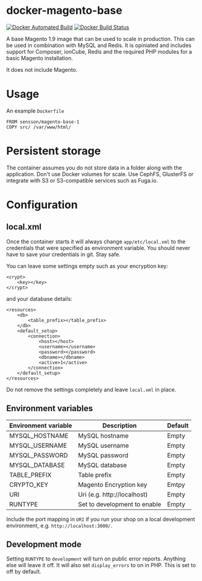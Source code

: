 # docker-magento-base

[![Docker Automated Build](https://img.shields.io/docker/automated/sensson/magento-base-1.svg)](https://hub.docker.com/r/sensson/magento-base-1/) [![Docker Build Status](https://img.shields.io/docker/build/sensson/magento-base-1.svg)](https://hub.docker.com/r/sensson/magento-base-1/)

A base Magento 1.9 image that can be used to scale in production. This can
be used in combination with MySQL and Redis. It is opiniated and includes
support for Composer, ionCube, Redis and the required PHP modules for a basic 
Magento installation.

It does not include Magento. 

# Usage

An example `Dockerfile`

```
FROM sensson/magento-base-1
COPY src/ /var/www/html/
```

# Persistent storage

The container assumes you do not store data in a folder along with the
application. Don't use Docker volumes for scale. Use CephFS, GlusterFS or
integrate with S3 or S3-compatible services such as Fuga.io.

# Configuration

## local.xml

Once the container starts it will always change `app/etc/local.xml` to the
credentials that were specified as environment variable. You should never have
to save your credentials in git. Stay safe.

You can leave some settings empty such as your encryption key:

```
<crypt>
    <key></key>
</crypt>
```

and your database details:

```
<resources>
    <db>
        <table_prefix></table_prefix>
    </db>
    <default_setup>
        <connection>
            <host></host>
            <username></username>
            <password></password>
            <dbname></dbname>
            <active>1</active>
        </connection>
    </default_setup>
</resources>
```

Do not remove the settings completely and leave `local.xml` in place.

## Environment variables

Environment variable  | Description                   | Default
--------------------  | -----------                   | -------
MYSQL_HOSTNAME        | MySQL hostname                | Empty
MYSQL_USERNAME        | MySQL username                | Empty
MYSQL_PASSWORD        | MySQL password                | Empty
MYSQL_DATABASE        | MySQL database                | Empty
TABLE_PREFIX          | Table prefix                  | Empty
CRYPTO_KEY            | Magento Encryption key        | Emtpy
URI                   | Uri (e.g. http://localhost)   | Empty
RUNTYPE               | Set to development to enable  | Empty

Include the port mapping in `URI` if you run your shop on a local development
environment, e.g. `http://localhost:3000/`.

## Development mode

Setting `RUNTYPE` to `development` will turn on public error reports. Anything
else will leave it off. It will also set `display_errors` to on in PHP. This is
set to off by default.
